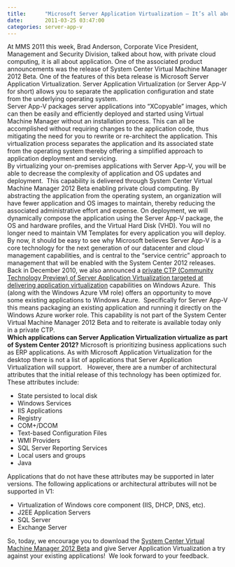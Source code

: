 ```yaml
---
title:      "Microsoft Server Application Virtualization – It’s all about the App"
date:       2011-03-25 03:47:00
categories: server-app-v
---
```

At MMS 2011 this week, Brad Anderson, Corporate Vice President, Management and Security Division, talked about how, with private cloud computing, it is all about application. One of the associated product announcements was the release of System Center Virtual Machine Manager 2012 Beta. One of the features of this beta release is Microsoft Server Application Virtualization. Server Application Virtualization (or Server App-V for short) allows you to separate the application configuration and state from the underlying operating system.   
Server App-V packages server applications into “XCopyable” images, which can then be easily and efficiently deployed and started using Virtual Machine Manager without an installation process. This can all be accomplished without requiring changes to the application code, thus mitigating the need for you to rewrite or re-architect the application. This virtualization process separates the application and its associated state from the operating system thereby offering a simplified approach to application deployment and servicing.   
By virtualizing your on-premises applications with Server App-V, you will be able to decrease the complexity of application and OS updates and deployment.  This capability is delivered through System Center Virtual Machine Manager 2012 Beta enabling private cloud computing. By abstracting the application from the operating system, an organization will have fewer application and OS images to maintain, thereby reducing the associated administrative effort and expense. On deployment, we will dynamically compose the application using the Server App-V package, the OS and hardware profiles, and the Virtual Hard Disk (VHD). You will no longer need to maintain VM Templates for every application you will deploy.   
By now, it should be easy to see why Microsoft believes Server App-V is a core technology for the next generation of our datacenter and cloud management capabilities, and is central to the “service centric” approach to management that will be enabled with the System Center 2012 releases.   
Back in December 2010, we also announced a [private CTP (Community Technology Preview) of Server Application Virtualization targeted at delivering application virtualization](http://blogs.technet.com/b/systemcenter/archive/2010/12/22/microsoft-server-application-virtualization-ctp-released-run-more-of-your-applications-on-windows-azure.aspx) capabilities on Windows Azure.  This (along with the Windows Azure VM role) offers an opportunity to move some existing applications to Windows Azure.  Specifically for Server App-V this means packaging an existing application and running it directly on the Windows Azure worker role. This capability is not part of the System Center Virtual Machine Manager 2012 Beta and to reiterate is available today only in a private CTP.   
**Which applications can Server Application Virtualization virtualize as part of System Center 2012?** Microsoft is prioritizing business applications such as ERP applications. As with Microsoft Application Virtualization for the desktop there is not a list of applications that Server Application Virtualization will support.   However, there are a number of architectural attributes that the initial release of this technology has been optimized for. These attributes include: 

  * State persisted to local disk
  * Windows Services
  * IIS Applications
  * Registry
  * COM+/DCOM
  * Text-based Configuration Files
  * WMI Providers
  * SQL Server Reporting Services
  * Local users and groups
  * Java

Applications that do not have these attributes may be supported in later versions. The following applications or architectural attributes will not be supported in V1: 
  * Virtualization of Windows core component (IIS, DHCP, DNS, etc).
  * J2EE Application Servers
  * SQL Server
  * Exchange Server

So, today, we encourage you to download the [System Center Virtual Machine Manager 2012 Beta](http://www.microsoft.com/systemcenter/vmm2012) and give Server Application Virtualization a try against your existing applications!  We look forward to your feedback. 

 

